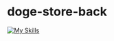 # doge-store-back

[![My Skills](https://skillicons.dev/icons?i=nest,nodejs,ts,postgresql,redis,aws,prisma,nginx,docker)](https://skillicons.dev)
